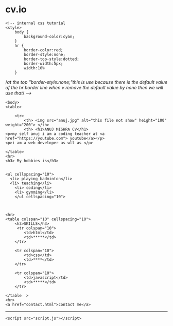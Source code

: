 # cv.io

<!DOCTYPE html>
<html>

<head>
  <meta charset="utf-8">
  <meta name="viewport" content="width=device-width">
  <title>replit</title>
 <link href="style.css" rel="stylesheet" type="text/css" />

	
	<!-- internal css tutorial
	<style>
		body {
			background-color:cyan;
		}
		hr {
			border-color:red;
			border-style:none; 
			border-top-style:dotted;
			border-width:5px;
			width:10%
		}
/*at the top "border-style:none;"this is use
		because there is the default value of the hr border line when v remove the default value by none then we will use that*/
	</style>-->

	
</head>

<!--<body style="background-color:cyan;">-->
	<body>
	<table>
	
		<tr>
			<th> <img src="anuj.jpg" alt="this file not show" height="100" weight="200"> </th>
			<th> <h1>ANUJ MISHRA CV</h1>
	<p>my self anuj i am a coding teacher at <a href="https://youtube.com"> youtube</a></p>
	<p>i am a web developer as wll as </p>
 </th>
		</tr>
	
	</table>
	<hr>
	<h3> My hobbies is</h3>

		
	<ul cellspacing="10">
	  <li> playing badminton</li>
	  <li> teaching</li>
		<li> coding</li>
		<li> gymming</li>
		</ul cellspacing="10">


		
	<hr>
	<table colspan="10" cellspacing="10">
		<h3>SKILLS</h3>
		 <tr colspan="10">
			<td>html</td>
			<td>*****</td>
		</tr> 
		
		<tr colspan="10">
			<td>css</td>
			<td>****</td>
		</tr>
		
		<tr colspan="10">
			<td>javascript</td>
			<td>*****</td>
		</tr>
																														 </table  >
	<hr>
	<a href="contact.html">contact me</a>
	
<hr>
<!--
<table>
    <caption>US PRICE and INDIAN PRICE</caption>
    <tr>
        <td> </td>
        <th scope="col" class="US" colspan="2">US PRICE</th>
        <th scope="col" class="INDIAN">INDIAN PRICE</th>
    </tr>
    <tr>
        <th scope="row">MANGO</th>
        <td>10$</td>
        <td >20RS</td>
    </tr>
    <tr>
        <th scope="row">LICHI</th>
        <td>30$</td>
        <td >50RS</td>
    </tr>
</table>
	-->

	
	<script src="script.js"></script>

 <!--
  This script places a badge on your repl's full-browser view back to your repl's cover
  page. Try various colors for the theme: dark, light, red, orange, yellow, lime, green,
  teal, blue, blurple, magenta, pink!
  -->
  <script src="https://replit.com/public/js/replit-badge.js" theme="blue" defer></script> 
</body>

</html>
